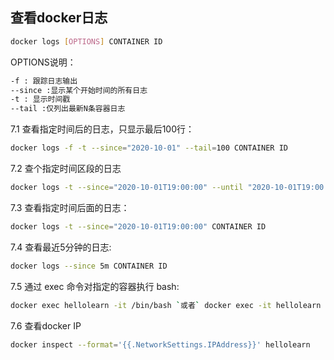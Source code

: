 ## 查看docker日志

```bash
docker logs [OPTIONS] CONTAINER ID
```

OPTIONS说明：

```bash
-f : 跟踪日志输出
--since :显示某个开始时间的所有日志
-t : 显示时间戳
--tail :仅列出最新N条容器日志
```

7.1 查看指定时间后的日志，只显示最后100行：

```bash
docker logs -f -t --since="2020-10-01" --tail=100 CONTAINER ID
```

7.2 查个指定时间区段的日志

```bash
docker logs -t --since="2020-10-01T19:00:00" --until "2020-10-01T19:00:00" CONTAINER ID
```

7.3 查看指定时间后面的日志：

```bash
docker logs -t --since="2020-10-01T19:00:00" CONTAINER ID
```

7.4 查看最近5分钟的日志:

```bash
docker logs --since 5m CONTAINER ID
```

7.5 通过 exec 命令对指定的容器执行 bash:

```bash
docker exec hellolearn -it /bin/bash `或者` docker exec -it hellolearn bash
```

7.6 查看docker IP

```bash
docker inspect --format='{{.NetworkSettings.IPAddress}}' hellolearn
```



